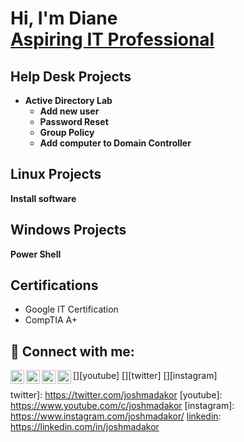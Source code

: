 <h1>Hi, I'm Diane <br/><a href="https://github.com/joshmadakor1">Aspiring IT Professional</a> <a href="https://www.linkedin.com/in/joshmadakor/"></a> <a href="https://www.youtube.com/c/joshmadakor"></a></h1>

<h2>Help Desk Projects</h2>

- <b>Active Directory Lab</b>
  -  <b>Add new user</b>
  - <b>Password Reset</b>
  -  <b>Group Policy</b>
  -  <b>Add computer to Domain Controller</b>
<h2>Linux Projects</h2>
 <b> Install software </b>


<h2>Windows Projects</h2> 
   <b>Power Shell</b>

    
<h2>Certifications</h2>

- Google IT Certification
- CompTIA A+


<h2> 🤳 Connect with me:</h2>

[<img align="left" alt="JoshMadakor | YouTube" width="22px" src="https://cdn.jsdelivr.net/npm/simple-icons@v3/icons/youtube.svg" />][youtube]
[<img align="left" alt="JoshMadakor | Twitter" width="22px" src="https://cdn.jsdelivr.net/npm/simple-icons@v3/icons/twitter.svg" />][twitter]
[<img align="left" alt="JoshMadakor | LinkedIn" width="22px" src="https://cdn.jsdelivr.net/npm/simple-icons@v3/icons/linkedin.svg" />][linkedin]
[<img align="left" alt="JoshMadakor | Instagram" width="22px" src="https://cdn.jsdelivr.net/npm/simple-icons@v3/icons/instagram.svg" />][instagram]


[linkedin]: https://linkedin.com/in/dpdesignz
twitter]: https://twitter.com/joshmadakor
[youtube]: https://www.youtube.com/c/joshmadakor
[instagram]: https://www.instagram.com/joshmadakor/
[linkedin]: https://linkedin.com/in/joshmadakor





































